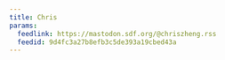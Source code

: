 ```yaml
---
title: Chris
params:
  feedlink: https://mastodon.sdf.org/@chriszheng.rss
  feedid: 9d4fc3a27b8efb3c5de393a19cbed43a
---
```

